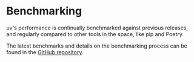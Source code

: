 # Benchmarking

uv's performance is continually benchmarked against previous releases, and regularly compared to
other tools in the space, like pip and Poetry.

The latest benchmarks and details on the benchmarking process can be found in the
[GitHub repository](https://github.com/astral-sh/uv/blob/main/BENCHMARKS.md).
